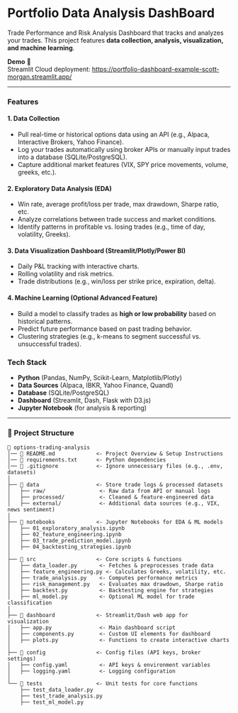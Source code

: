 # Portfolio Data Analysis DashBoard
Trade Performance and Risk Analysis Dashboard that tracks and analyzes your trades. 
This project features **data collection, analysis, visualization, and machine learning**.

**Demo** 🚀  
Streamlit Cloud deployment: https://portfolio-dashboard-example-scott-morgan.streamlit.app/

---

### **Features**  
#### 1. **Data Collection**  
   - Pull real-time or historical options data using an API (e.g., Alpaca, Interactive Brokers, Yahoo Finance).  
   - Log your trades automatically using broker APIs or manually input trades into a database (SQLite/PostgreSQL).  
   - Capture additional market features (VIX, SPY price movements, volume, greeks, etc.).  

#### 2. **Exploratory Data Analysis (EDA)**  
   - Win rate, average profit/loss per trade, max drawdown, Sharpe ratio, etc.  
   - Analyze correlations between trade success and market conditions.  
   - Identify patterns in profitable vs. losing trades (e.g., time of day, volatility, Greeks).  

#### 3. **Data Visualization Dashboard (Streamlit/Plotly/Power BI)**  
   - Daily P&L tracking with interactive charts.  
   - Rolling volatility and risk metrics.  
   - Trade distributions (e.g., win/loss per strike price, expiration, delta).  

#### 4. **Machine Learning (Optional Advanced Feature)**  
   - Build a model to classify trades as **high or low probability** based on historical patterns.  
   - Predict future performance based on past trading behavior.  
   - Clustering strategies (e.g., k-means to segment successful vs. unsuccessful trades).  

### **Tech Stack**  
- **Python** (Pandas, NumPy, Scikit-Learn, Matplotlib/Plotly)  
- **Data Sources** (Alpaca, IBKR, Yahoo Finance, Quandl)  
- **Database** (SQLite/PostgreSQL)  
- **Dashboard** (Streamlit, Dash, Flask with D3.js)  
- **Jupyter Notebook** (for analysis & reporting)
  
---

### **📂 Project Structure**
```
📂 options-trading-analysis
│── 📜 README.md             <- Project Overview & Setup Instructions
│── 📜 requirements.txt      <- Python dependencies
│── 📜 .gitignore            <- Ignore unnecessary files (e.g., .env, datasets)
│
├── 📂 data                  <- Store trade logs & processed datasets
│   ├── raw/                 <- Raw data from API or manual logs
│   ├── processed/           <- Cleaned & feature-engineered data
│   ├── external/            <- Additional data sources (e.g., VIX, news sentiment)
│
├── 📂 notebooks             <- Jupyter Notebooks for EDA & ML models
│   ├── 01_exploratory_analysis.ipynb
│   ├── 02_feature_engineering.ipynb
│   ├── 03_trade_prediction_model.ipynb
│   ├── 04_backtesting_strategies.ipynb
│
├── 📂 src                   <- Core scripts & functions
│   ├── data_loader.py       <- Fetches & preprocesses trade data
│   ├── feature_engineering.py <- Calculates Greeks, volatility, etc.
│   ├── trade_analysis.py    <- Computes performance metrics
│   ├── risk_management.py   <- Evaluates max drawdown, Sharpe ratio
│   ├── backtest.py          <- Backtesting engine for strategies
│   ├── ml_model.py          <- Optional ML model for trade classification
│
├── 📂 dashboard             <- Streamlit/Dash web app for visualization
│   ├── app.py               <- Main dashboard script
│   ├── components.py        <- Custom UI elements for dashboard
│   ├── plots.py             <- Functions to create interactive charts
│
├── 📂 config                <- Config files (API keys, broker settings)
│   ├── config.yaml          <- API keys & environment variables
│   ├── logging.yaml         <- Logging configuration
│
└── 📂 tests                 <- Unit tests for core functions
    ├── test_data_loader.py
    ├── test_trade_analysis.py
    ├── test_ml_model.py
```

